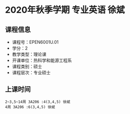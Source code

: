 # 2020年秋季学期 专业英语 徐斌






## 课程信息

- 课程号：EPEN6001U.01
- 学分：2
- 教学类型：理论课
- 开课单位：热科学和能源工程系
- 课程类别：硕士
- 课程层次：专业硕士

## 上课时间

```
2~3,5~14周 3A206 :4(3,4,5) 徐斌
4周 3A206 :6(3,4,5) 徐斌
```

